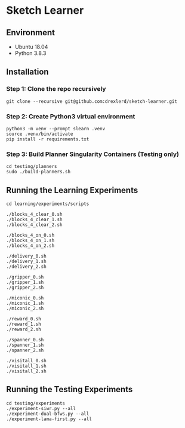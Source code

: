 # Sketch Learner

## Environment

- Ubuntu 18.04
- Python 3.8.3

## Installation

### Step 1: Clone the repo recursively

```console
git clone --recursive git@github.com:drexlerd/sketch-learner.git
```

### Step 2: Create Python3 virtual environment

```console
python3 -m venv --prompt slearn .venv
source .venv/bin/activate
pip install -r requirements.txt
```

### Step 3: Build Planner Singularity Containers (Testing only)

```console
cd testing/planners
sudo ./build-planners.sh
```

## Running the Learning Experiments


```console
cd learning/experiments/scripts

./blocks_4_clear_0.sh
./blocks_4_clear_1.sh
./blocks_4_clear_2.sh

./blocks_4_on_0.sh
./blocks_4_on_1.sh
./blocks_4_on_2.sh

./delivery_0.sh
./delivery_1.sh
./delivery_2.sh

./gripper_0.sh
./gripper_1.sh
./gripper_2.sh

./miconic_0.sh
./miconic_1.sh
./miconic_2.sh

./reward_0.sh
./reward_1.sh
./reward_2.sh

./spanner_0.sh
./spanner_1.sh
./spanner_2.sh

./visitall_0.sh
./visitall_1.sh
./visitall_2.sh
```

## Running the Testing Experiments

```console
cd testing/experiments
./experiment-siwr.py --all
./experiment-dual-bfws.py --all
./experiment-lama-first.py --all
```